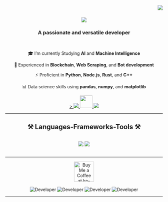 <img align="right" src="https://komarev.com/ghpvc/?username=Abdulrahman-Elsmmany&style=flat-square&color=blue" />

<h1 align="center">
    <img src="https://readme-typing-svg.herokuapp.com/?font=Righteous&size=35&center=true&vCenter=true&width=700&height=70&duration=4400&lines=Welcome+to+my+GitHub+profile👋;I'm+Abdulrahman+Elsmmany;AI+and+Machine+Learning+Specialist;Blockchain+Developer;Full-Stack+Engineer" />
</h1>

<h3 align="center">A passionate and versatile developer</h3>

<br/>

<div align="center">
 
🎓 I’m currently Studying **AI** and **Machine Intelligence**
 
💼 Experienced in **Blockchain**, **Web Scraping**, and **Bot development**

⚡ Proficient in **Python**, **Node.js**, **Rust**, and **C++**

📊 Data science skills using **pandas**, **numpy**, and **matplotlib**

 </div>
 
<div align="center"> 
  <a href="mailto:eng.elsmmany@gmail.com" target="_blank" rel="noreferrer">>
    <img src="https://github.com/Abdulrahman-Elsmmany/Icons/blob/main/gmail-svgrepo-com.svg" />
  </a>
  <a href="https://www.linkedin.com/in/abdulrahman-elsmmany-3a948a294">
    <img src="https://github.com/danielcranney/profileme-dev/blob/main/public/icons/socials/linkedin.svg" width="40" height="40"/>
  </a>
  <a href="https://t.me/ENG_Abdulrahman_Assem">
    <img src="https://img.shields.io/badge/Telegram-2CA5E0?style=for-the-badge&logo=telegram&logoColor=white" />
  </a>
</div>

 <hr/>
 
<h2 align="center">⚒️ Languages-Frameworks-Tools ⚒️</h2>
<br/>
<div align="center">
    <img src="https://skillicons.dev/icons?i=py,cpp,rust,js,nodejs,solidity,vscode,github,git,linux" />
    <img src="https://skillicons.dev/icons?i=graphql,mongodb,redis,matlab,discord,bots,notion,mysql,flask,selenium" /><br>
</div>

<br/>
<hr/>
<div align="center">
<a href='https://ko-fi.com/abdulrahman_elsmmany#' target='_blank'><img height='64' style='border:0px;height:64px;' src='https://storage.ko-fi.com/cdn/kofi1.png?v=3' border='0' alt='Buy Me a Coffee at ko-fi.com' /></a>
</div>

<div align="center">
  <br>
  <img alt="Developer" src="https://imgur.com/9xkVZNE.gif" />
  <img alt="Developer" src="https://imgur.com/9xkVZNE.gif" />
  <img alt="Developer" src="https://imgur.com/9xkVZNE.gif" />
  <img alt="Developer" src="https://imgur.com/9xkVZNE.gif" />
  
  <br/>
</div>

<hr/>

<br/>
